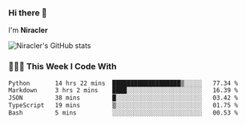 ### Hi there 👋

I'm **Niracler**

![Niracler's GitHub stats](https://github-readme-stats.vercel.app/api?username=Niracler&show_icons=true)


### 👨🏻‍💻 This Week I Code With

<!--START_SECTION:waka-->

```txt
Python       14 hrs 22 mins  ███████████████████▒░░░░░   77.34 %
Markdown     3 hrs 2 mins    ████░░░░░░░░░░░░░░░░░░░░░   16.39 %
JSON         38 mins         █░░░░░░░░░░░░░░░░░░░░░░░░   03.42 %
TypeScript   19 mins         ▒░░░░░░░░░░░░░░░░░░░░░░░░   01.75 %
Bash         5 mins          ░░░░░░░░░░░░░░░░░░░░░░░░░   00.53 %
```

<!--END_SECTION:waka-->

